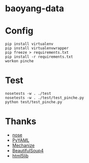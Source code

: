 baoyang-data
===========

	
Config
====

    pip install virtualenv
    pip install virtualenvwrapper
    pip freeze > requirements.txt
    pip install -r requirements.txt
    workon pinche

Test
====

	nosetests -w . ./test
	nosetests -w . ./test/test_pinche.py
	python test/test_pinche.py

Thanks
====

+ [nose](https://github.com/nose-devs/nose)
+ [PyYAML](http://pyyaml.org/wiki/PyYAMLDocumentation)
+ [Mechanize](http://wwwsearch.sourceforge.net/mechanize/)
+ [BeautifulSoup4](http://www.crummy.com/software/BeautifulSoup/bs4/doc/)
+ [html5lib](https://code.google.com/p/html5lib/wiki/UserDocumentation)
